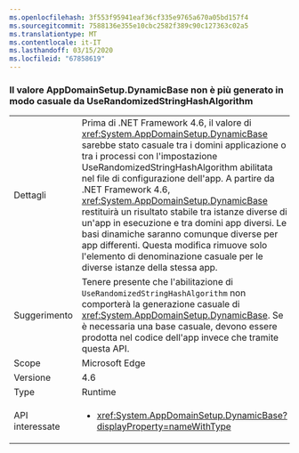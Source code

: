 ```yaml
---
ms.openlocfilehash: 3f553f95941eaf36cf335e9765a670a05bd157f4
ms.sourcegitcommit: 7588136e355e10cbc2582f389c90c127363c02a5
ms.translationtype: MT
ms.contentlocale: it-IT
ms.lasthandoff: 03/15/2020
ms.locfileid: "67858619"
---
```

### <a name="appdomainsetupdynamicbase-is-no-longer-randomized-by-userandomizedstringhashalgorithm"></a>Il valore AppDomainSetup.DynamicBase non è più generato in modo casuale da UseRandomizedStringHashAlgorithm

|   |   |
|---|---|
|Dettagli|Prima di .NET Framework 4.6, il valore di <xref:System.AppDomainSetup.DynamicBase> sarebbe stato casuale tra i domini applicazione o tra i processi con l'impostazione UseRandomizedStringHashAlgorithm abilitata nel file di configurazione dell'app. A partire da .NET Framework 4.6, <xref:System.AppDomainSetup.DynamicBase> restituirà un risultato stabile tra istanze diverse di un'app in esecuzione e tra domini app diversi. Le basi dinamiche saranno comunque diverse per app differenti. Questa modifica rimuove solo l'elemento di denominazione casuale per le diverse istanze della stessa app.|
|Suggerimento|Tenere presente che l'abilitazione di <code>UseRandomizedStringHashAlgorithm</code> non comporterà la generazione casuale di <xref:System.AppDomainSetup.DynamicBase>. Se è necessaria una base casuale, devono essere prodotta nel codice dell'app invece che tramite questa API.|
|Scope|Microsoft Edge|
|Versione|4.6|
|Type|Runtime|
|API interessate|<ul><li><xref:System.AppDomainSetup.DynamicBase?displayProperty=nameWithType></li></ul>|
